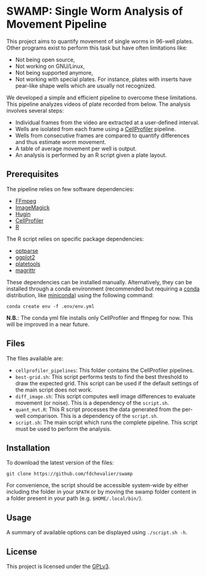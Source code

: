 # SWAMP: Single Worm Analysis of Movement Pipeline

This project aims to quantify movement of single worms in 96-well plates. Other programs exist to perform this task but have often limitations like:
* Not being open source,
* Not working on GNU/Linux,
* Not being supported anymore,
* Not working with special plates. For instance, plates with inserts have pear-like shape wells which are usually not recognized.

We developed a simple and efficient pipeline to overcome these limitations. This pipeline analyzes videos of plate recorded from below. The analysis involves several steps:
* Individual frames from the video are extracted at a user-defined interval.
* Wells are isolated from each frame using a [CellProfiler](https://cellprofiler.org/) pipeline.
* Wells from consecutive frames are compared to quantify differences and thus estimate worm movement.
* A table of average movement per well is output.
* An analysis is performed by an R script given a plate layout.


## Prerequisites

The pipeline relies on few software dependencies:
* [FFmpeg](https://ffmpeg.org/)
* [ImageMagick](https://imagemagick.org/index.php)
* [Hugin](http://hugin.sourceforge.net/)
* [CellProfiler](https://cellprofiler.org/)
* [R](https://www.r-project.org/)

The R script relies on specific package dependencies:
* [optparse](https://cran.r-project.org/web/packages/optparse/index.html)
* [ggplot2](https://cran.r-project.org/web/packages/ggplot2/index.html)
* [platetools](https://cran.r-project.org/web/packages/platetools/index.html)
* [magrittr](https://cran.r-project.org/web/packages/magrittr/index.html)

These dependencies can be installed manually. Alternatively, they can be installed through a conda environment (recommended but requiring a [conda](https://docs.conda.io/en/latest/) distribution, like [miniconda](https://docs.conda.io/en/latest/miniconda.html)) using the following command:
```
conda create env -f .env/env.yml
```

**N.B.**: The conda yml file installs only CellProfiler and ffmpeg for now. This will be improved in a near future.


## Files

The files available are:
* `cellprofiler_pipelines`: This folder contains the CellProfiler pipelines.
* `best-grid.sh`: This script performs tests to find the best threshold to draw the expected grid. This script can be used if the default settings of the main script does not work.
* `diff_image.sh`: This script computes well image differences to evaluate movement (or noise). This is a dependency of the `script.sh`.
* `quant_mvt.R`: This R script processes the data generated from the per-well comparison. This is a dependency of the `script.sh`.
* `script.sh`: The main script which runs the complete pipeline. This script must be used to perform the analysis.

<!-- Details about usage are available in the [documentation](Documentation/xxx.pdf). -->

## Installation

To download the latest version of the files:
```
git clone https://github.com/fdchevalier/swamp
```

For convenience, the script should be accessible system-wide by either including the folder in your `$PATH` or by moving the swamp folder content in a folder present in your path (e.g. `$HOME/.local/bin/`).

<!-- Details about usage are available in the [documentation](Documentation/xxx.pdf). -->

## Usage

A summary of available options can be displayed using `./script.sh -h`.

<!-- Details about usage are available in the [documentation](Documentation/xxx.pdf). -->

## License

This project is licensed under the [GPLv3](LICENSE).

